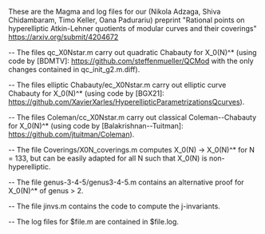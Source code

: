 These are the Magma and log files for our (Nikola Adzaga, Shiva Chidambaram, Timo Keller, Oana Padurariu) preprint "Rational points on hyperelliptic Atkin-Lehner quotients of modular curves and their coverings" https://arxiv.org/submit/4204672

-- The files qc_X0Nstar.m carry out quadratic Chabauty for X_0(N)^* (using code by [BDMTV]: https://github.com/steffenmueller/QCMod with the only changes contained in qc_init_g2.m.diff).

-- The files elliptic Chabauty/ec_X0Nstar.m carry out elliptic curve Chabauty for X_0(N)^* (using code by [BGX21]: https://github.com/XavierXarles/HyperellipticParametrizationsQcurves).

-- The files Coleman/cc_X0Nstar.m carry out classical Coleman--Chabauty for X_0(N)^* (using code by [Balakrishnan--Tuitman]: https://github.com/jtuitman/Coleman).

-- The file Coverings/X0N_coverings.m computes X_0(N) -> X_0(N)^* for N = 133, but can be easily adapted for all N such that X_0(N) is non-hyperelliptic.

-- The file genus-3-4-5/genus3-4-5.m contains an alternative proof for X_0(N)^* of genus > 2.

-- The file jinvs.m contains the code to compute the j-invariants.

-- The log files for $file.m are contained in $file.log.
